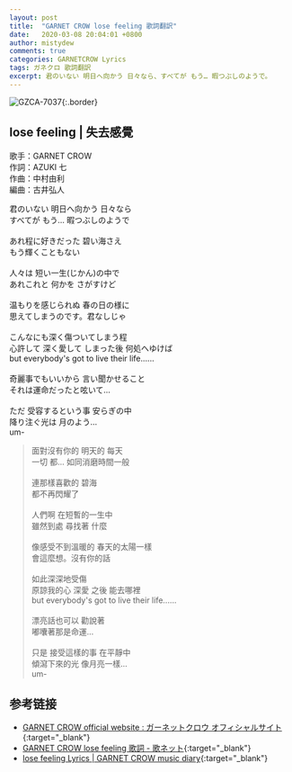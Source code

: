 ```yaml
---
layout: post
title:  "GARNET CROW lose feeling 歌詞翻訳"
date:   2020-03-08 20:04:01 +0800
author: mistydew
comments: true
categories: GARNETCROW Lyrics
tags: ガネクロ 歌詞翻訳
excerpt: 君のいない 明日へ向かう 日々なら、すべてが もう… 暇つぶしのようで。
---
```

![GZCA-7037](/gc/assets/images/discography/single/GZCA-7037.jpg){:.border}

## lose feeling | 失去感覺

歌手：GARNET CROW<br>
作詞：AZUKI 七<br>
作曲：中村由利<br>
編曲：古井弘人

<div class="lyric-original">
<p>
君のいない 明日へ向かう 日々なら<br>
すべてが もう… 暇つぶしのようで<br>
<br>
あれ程に好きだった 碧い海さえ<br>
もう輝くこともない<br>
<br>
人々は 短い一生(じかん)の中で<br>
あれこれと 何かを さがすけど<br>
<br>
温もりを感じられぬ 春の日の様に<br>
思えてしまうのです。君なしじゃ<br>
<br>
こんなにも深く傷ついてしまう程<br>
心許して 深く愛して しまった後 何処へゆけば<br>
but everybody's got to live their life......<br>
<br>
奇麗事でもいいから 言い聞かせること<br>
それは運命だったと呟いて…<br>
<br>
ただ 受容するという事 安らぎの中<br>
降り注ぐ光は 月のよう…<br>
um-
</p>
</div>

<div class="lyric-translation">
<blockquote>
面對沒有你的 明天的 每天<br>
一切 都... 如同消磨時間一般<br>
<br>
連那樣喜歡的 碧海<br>
都不再閃耀了<br>
<br>
人們啊 在短暫的一生中<br>
雖然到處 尋找著 什麼<br>
<br>
像感受不到溫暖的 春天的太陽一樣<br>
會這麼想。沒有你的話<br>
<br>
如此深深地受傷<br>
原諒我的心 深愛 之後 能去哪裡<br>
but everybody's got to live their life......<br>
<br>
漂亮話也可以 勸說著<br>
嘟囔著那是命運...<br>
<br>
只是 接受這樣的事 在平靜中<br>
傾瀉下來的光 像月亮一樣...<br>
um-
</blockquote>
</div>

## 参考链接

* [GARNET CROW official website : ガーネットクロウ オフィシャルサイト](http://www.garnetcrow.com){:target="_blank"}
* [GARNET CROW lose feeling 歌詞 - 歌ネット](https://www.uta-net.com/song/59993){:target="_blank"}
* [lose feeling Lyrics \| GARNET CROW music diary](https://mistydew.github.io/gc/lyrics/original/lose%20feeling.html){:target="_blank"}
